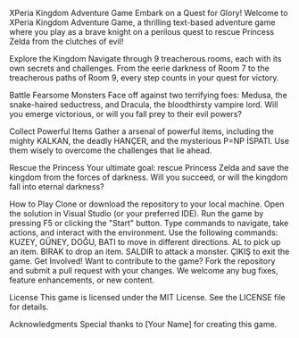 XPeria Kingdom Adventure Game
Embark on a Quest for Glory!
Welcome to XPeria Kingdom Adventure Game, a thrilling text-based adventure game where you play as a brave knight on a perilous quest to rescue Princess Zelda from the clutches of evil!

Explore the Kingdom
Navigate through 9 treacherous rooms, each with its own secrets and challenges. From the eerie darkness of Room 7 to the treacherous paths of Room 9, every step counts in your quest for victory.

Battle Fearsome Monsters
Face off against two terrifying foes: Medusa, the snake-haired seductress, and Dracula, the bloodthirsty vampire lord. Will you emerge victorious, or will you fall prey to their evil powers?

Collect Powerful Items
Gather a arsenal of powerful items, including the mighty KALKAN, the deadly HANÇER, and the mysterious P=NP İSPATI. Use them wisely to overcome the challenges that lie ahead.

Rescue the Princess
Your ultimate goal: rescue Princess Zelda and save the kingdom from the forces of darkness. Will you succeed, or will the kingdom fall into eternal darkness?

How to Play
Clone or download the repository to your local machine.
Open the solution in Visual Studio (or your preferred IDE).
Run the game by pressing F5 or clicking the "Start" button.
Type commands to navigate, take actions, and interact with the environment.
Use the following commands:
KUZEY, GÜNEY, DOĞU, BATI to move in different directions.
AL <item> to pick up an item.
BIRAK <item> to drop an item.
SALDIR to attack a monster.
ÇIKIŞ to exit the game.
Get Involved!
Want to contribute to the game? Fork the repository and submit a pull request with your changes. We welcome any bug fixes, feature enhancements, or new content.

License
This game is licensed under the MIT License. See the LICENSE file for details.

Acknowledgments
Special thanks to [Your Name] for creating this game.
